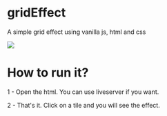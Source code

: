 # gridEffect
A simple grid effect using vanilla js, html and css


![](https://media2.giphy.com/media/v1.Y2lkPTc5MGI3NjExMzM3ODZjNmYzZjQ2NGE0YzUyMWQ5NTBjMjViMjJiODRjNzExOGI2ZiZjdD1n/wzXJTpDQY8DdkU8TFA/giphy.gif)

# How to run it?

1 - Open the html. You can use liveserver if you want.

2 - That's it. Click on a tile and you will see the effect.
